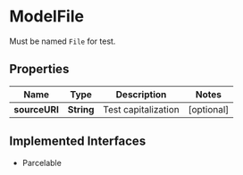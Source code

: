 

# ModelFile

Must be named `File` for test.

## Properties

| Name | Type | Description | Notes |
|------------ | ------------- | ------------- | -------------|
|**sourceURI** | **String** | Test capitalization |  [optional] |


## Implemented Interfaces

* Parcelable


